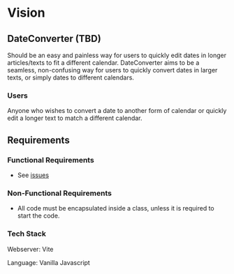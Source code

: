# Vision

## DateConverter (TBD)

 Should be an easy and painless way for users to quickly edit dates in longer articles/texts to fit a different calendar.
 DateConverter aims to be a seamless, non-confusing way for users to quickly convert dates in larger texts, or simply dates to different calendars.

### Users

Anyone who wishes to convert a date to another form of calendar or quickly edit a longer text to match a different calendar.

## Requirements

### Functional Requirements

* See [issues](https://github.com/IchanP/L3-DateConverter/issues)

### Non-Functional Requirements

* All code must be encapsulated inside a class, unless it is required to start the code.

### Tech Stack

Webserver: Vite

Language: Vanilla Javascript
